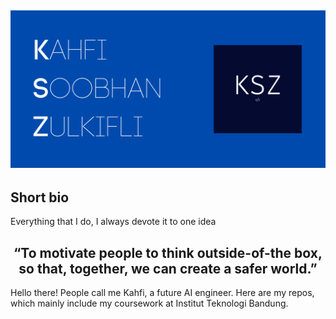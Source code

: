 ## ![kahfizulkifli's header](https://github.com/kahfizulkifli/kahfizulkifli/blob/main/KAHFI%20SOOBHAN%20ZULKIFLI.png)
## Short bio
Everything that I do, I always devote it to one idea
<h2 align="center"> “To motivate people to think outside-of-the box, so that, together, we can create a safer world.” </h2>
<p align = "left" > Hello there! People call me Kahfi, a future AI engineer. Here are my repos, which mainly include my coursework at Institut Teknologi Bandung. </p>

<!--
Banner
Brief description
Social Media Links
-->
